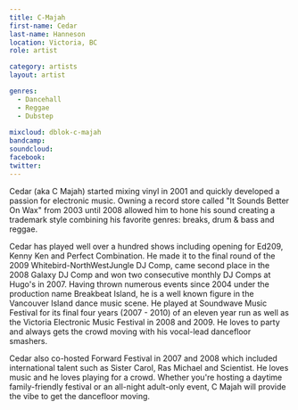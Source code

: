 ```yaml
---
title: C-Majah
first-name: Cedar
last-name: Hanneson
location: Victoria, BC
role: artist

category: artists
layout: artist

genres:
  - Dancehall
  - Reggae
  - Dubstep
  
mixcloud: dblok-c-majah
bandcamp:
soundcloud: 
facebook: 
twitter: 
---
```

Cedar (aka C Majah) started mixing vinyl in 2001 and quickly developed a passion for electronic music. Owning a record store called "It Sounds Better On Wax" from 2003 until 2008 allowed him to hone his sound creating a trademark style combining his favorite genres: breaks, drum & bass and reggae.

Cedar has played well over a hundred shows including opening for Ed209, Kenny Ken and Perfect Combination. He made it to the final round of the 2009 Whitebird-NorthWestJungle DJ Comp, came second place in the 2008 Galaxy DJ Comp and won two consecutive monthly DJ Comps at Hugo's in 2007. Having thrown numerous events since 2004 under the production name Breakbeat Island, he is a well known figure in the Vancouver Island dance music scene. He played at Soundwave Music Festival for its final four years (2007 - 2010) of an eleven year run as well as the Victoria Electronic Music Festival in 2008 and 2009. He loves to party and always gets the crowd moving with his vocal-lead dancefloor smashers.

Cedar also co-hosted Forward Festival in 2007 and 2008 which included international talent such as Sister Carol, Ras Michael and Scientist. He loves music and he loves playing for a crowd. Whether you're hosting a daytime family-friendly festival or an all-night adult-only event, C Majah will provide the vibe to get the dancefloor moving.